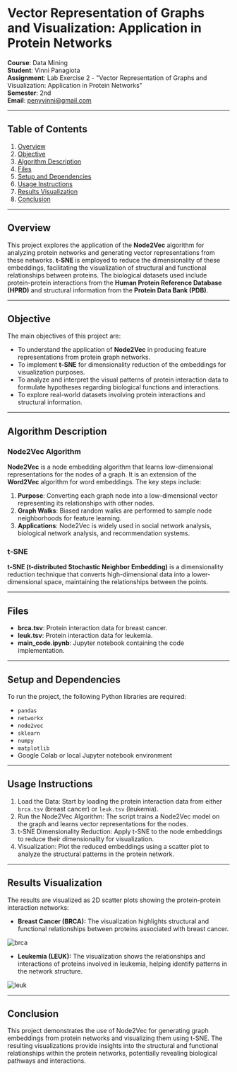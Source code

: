 # Vector Representation of Graphs and Visualization: Application in Protein Networks

**Course**: Data Mining  
**Student**: Vinni Panagiota  
**Assignment**: Lab Exercise 2 - "Vector Representation of Graphs and Visualization: Application in Protein Networks"  
**Semester**: 2nd  
**Email**: penyvinni@gmail.com  

---

## Table of Contents

1. [Overview](#overview)
2. [Objective](#objective)
3. [Algorithm Description](#algorithm-description)
4. [Files](#files)
5. [Setup and Dependencies](#setup-and-dependencies)
6. [Usage Instructions](#usage-instructions)
7. [Results Visualization](#results-visualization)
8. [Conclusion](#conclusion)

---

## Overview

This project explores the application of the **Node2Vec** algorithm for analyzing protein networks and generating vector representations from these networks. **t-SNE** is employed to reduce the dimensionality of these embeddings, facilitating the visualization of structural and functional relationships between proteins. The biological datasets used include protein-protein interactions from the **Human Protein Reference Database (HPRD)** and structural information from the **Protein Data Bank (PDB)**.

---

## Objective

The main objectives of this project are:

- To understand the application of **Node2Vec** in producing feature representations from protein graph networks.
- To implement **t-SNE** for dimensionality reduction of the embeddings for visualization purposes.
- To analyze and interpret the visual patterns of protein interaction data to formulate hypotheses regarding biological functions and interactions.
- To explore real-world datasets involving protein interactions and structural information.

---

## Algorithm Description

### Node2Vec Algorithm

**Node2Vec** is a node embedding algorithm that learns low-dimensional representations for the nodes of a graph. It is an extension of the **Word2Vec** algorithm for word embeddings. The key steps include:

1. **Purpose**: Converting each graph node into a low-dimensional vector representing its relationships with other nodes.
2. **Graph Walks**: Biased random walks are performed to sample node neighborhoods for feature learning.
3. **Applications**: Node2Vec is widely used in social network analysis, biological network analysis, and recommendation systems.

### t-SNE

**t-SNE (t-distributed Stochastic Neighbor Embedding)** is a dimensionality reduction technique that converts high-dimensional data into a lower-dimensional space, maintaining the relationships between the points.

---

## Files

- **brca.tsv**: Protein interaction data for breast cancer.
- **leuk.tsv**: Protein interaction data for leukemia.
- **main_code.ipynb**: Jupyter notebook containing the code implementation.
  
---

## Setup and Dependencies

To run the project, the following Python libraries are required:

- `pandas`
- `networkx`
- `node2vec`
- `sklearn`
- `numpy`
- `matplotlib`
- Google Colab or local Jupyter notebook environment

---

## Usage Instructions

1. Load the Data: Start by loading the protein interaction data from either `brca.tsv` (breast cancer) or `leuk.tsv` (leukemia).
2. Run the Node2Vec Algorithm: The script trains a Node2Vec model on the graph and learns vector representations for the nodes.
3. t-SNE Dimensionality Reduction: Apply t-SNE to the node embeddings to reduce their dimensionality for visualization.
4. Visualization: Plot the reduced embeddings using a scatter plot to analyze the structural patterns in the protein network.

---

## Results Visualization

The results are visualized as 2D scatter plots showing the protein-protein interaction networks:

* **Breast Cancer (BRCA):** The visualization highlights structural and functional relationships between proteins associated with breast cancer.

![brca](https://github.com/user-attachments/assets/bb32b190-d6c2-4b87-af57-4223dae07ad5)

* **Leukemia (LEUK):** The visualization shows the relationships and interactions of proteins involved in leukemia, helping identify patterns in the network structure.

![leuk](https://github.com/user-attachments/assets/6db77e07-08de-4267-8da1-c2d1b648aba7)


---

## Conclusion
This project demonstrates the use of Node2Vec for generating graph embeddings from protein networks and visualizing them using t-SNE. The resulting visualizations provide insights into the structural and functional relationships within the protein networks, potentially revealing biological pathways and interactions.
